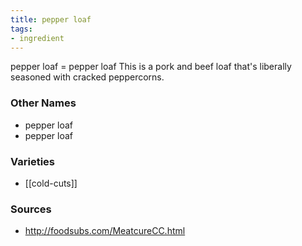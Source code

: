 ```yaml
---
title: pepper loaf
tags:
- ingredient
---
```

pepper loaf = pepper loaf This is a pork and beef loaf that's liberally seasoned with cracked peppercorns.

### Other Names

* pepper loaf
* pepper loaf

### Varieties

* [[cold-cuts]]

### Sources
* http://foodsubs.com/MeatcureCC.html
